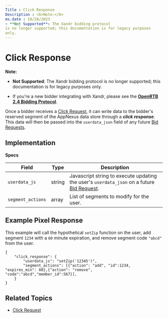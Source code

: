 ```yaml
---
Title : Click Response
Description : <b>Note:</b>
ms.date : 10/28/2023
- **Not Supported**: The Xandr bidding protocol
is no longer supported; this documentation is for legacy purposes
only.
---
```



# Click Response





<b>Note:</b>

- **Not Supported**: The Xandr bidding protocol
  is no longer supported; this documentation is for legacy purposes
  only.

- If you're a new bidder integrating with Xandr,
  please see the **<a
  href="https://www.iab.com/wp-content/uploads/2016/03/OpenRTB-API-Specification-Version-2-4-FINAL.pdf"
  class="xref" target="_blank">OpenRTB 2.4 Bidding Protocol</a>**.



Once a bidder receives a <a
href="click-request.md"
class="xref" target="_blank">Click Request</a>, it can write data to the
bidder's reserved segment of the AppNexus data
store through a ***click response***. This data will then be passed into
the `userdata_json` field of any future <a
href="bid-request.md"
class="xref" target="_blank">Bid Requests</a>.



## Implementation

**Specs**

<table class="table">
<thead class="thead">
<tr class="header row">
<th id="ID-000057fa__entry__1"
class="entry colsep-1 rowsep-1">Field</th>
<th id="ID-000057fa__entry__2" class="entry colsep-1 rowsep-1">Type</th>
<th id="ID-000057fa__entry__3"
class="entry colsep-1 rowsep-1">Description</th>
</tr>
</thead>
<tbody class="tbody">
<tr class="odd row">
<td class="entry colsep-1 rowsep-1"
headers="ID-000057fa__entry__1"><code
class="ph codeph">userdata_js</code></td>
<td class="entry colsep-1 rowsep-1"
headers="ID-000057fa__entry__2">string</td>
<td class="entry colsep-1 rowsep-1"
headers="ID-000057fa__entry__3">Javascript string to execute updating
the user's <code class="ph codeph">userdata_json</code> on a future <a
href="bid-request.md"
class="xref" target="_blank">Bid Request</a>.</td>
</tr>
<tr class="even row">
<td class="entry colsep-1 rowsep-1"
headers="ID-000057fa__entry__1"><code
class="ph codeph">segment_actions</code></td>
<td class="entry colsep-1 rowsep-1"
headers="ID-000057fa__entry__2">array</td>
<td class="entry colsep-1 rowsep-1" headers="ID-000057fa__entry__3">List
of segments to modify for the user.</td>
</tr>
</tbody>
</table>





## Example Pixel Response



<div class="example">



This example will call the hypothetical `setZip` function on the user,
add segment `1234` with a `60` minute expiration, and remove segment
code `"abcd"` from the user.

``` pre
{
    "click_response": {
        "userdata_js": "setZip('12345')",
        "segment_actions": [{"action": "add", "id":1234, "expires_min": 60},{"action": "remove", "code":"abcd","member_id":567}],
    }
}
```







## Related Topics



- <a
  href="click-request.md"
  class="xref" target="_blank">Click Request</a>








